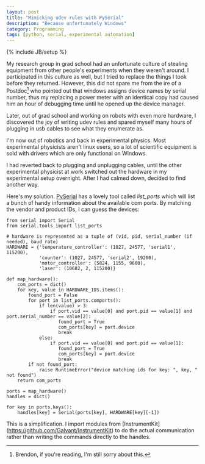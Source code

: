 ```yaml
---
layout: post
title: "Mimicking udev rules with PySerial"
description: "Because unfortunately Windows"
category: Programming
tags: [python, serial, experimental automation]
---
```

{% include JB/setup %}

My research group in grad school had an unfortunate culture of stealing equipment from
other people's experiments when they weren't around. I participated in this culture as well,
 but I tried to replace the things I took before they returned. However, this did not
 spare me from the ire of a Postdoc[^1] who pointed out that windows assigns
  device names by serial number, thus my replacing a power meter with an identical
  copy had caused him an hour of debugging time until he opened up the device manager.

Later, out of grad school and working on robots with even more hardware, I discovered
the joy of writing udev rules and spared myself many hours of plugging in usb cables to
see what they enumerate as.

I'm now out of robotics and back in experimental physics. Most
experimental physicists aren't linux users, so a lot of scientific equipment is sold with
 drivers which are only functional on Windows.

I had reverted back to plugging and unplugging cables, until the other experimental
physicist at work switched out the hardware in my experimental setup overnight. After
I had calmed down, decided to find another way.

Here's my solution. [PySerial](http://pyserial.readthedocs.io/) has a lovely tool
called *list_ports* which will list a
 bunch of handy information about the available com ports. By matching the vendor and
 product IDs, I can guess the devices:


```
from serial import Serial
from serial.tools import list_ports

# hardware is represented as a tuple of (vid, pid, serial_number (if needed), baud_rate)
HARDWARE = {'temperature_controller': (1027, 24577, 'serial1', 115200),
            'counter': (1027, 24577, 'serial2', 19200),
            'motor_controller': (5824, 1155, 9600),
            'laser': (10682, 2, 115200)}

def map_hardware():
    com_ports = dict()
    for key, value in HARDWARE_IDS.items():
        found_port = False
        for port in list_ports.comports():
            if len(value) > 3:
                if port.vid == value[0] and port.pid == value[1] and port.serial_number == value[2]:
                   found_port = True
                   com_ports[key] = port.device
                   break
            else:
                if port.vid == value[0] and port.pid == value[1]:
                   found_port = True
                   com_ports[key] = port.device
                   break
        if not found_port:
            raise RuntimeError("device matching ids for key: ", key, " not found")
    return com_ports

ports = map_hardware()
handles = dict()

for key in ports.keys():
    handles[key] = Serial(ports[key], HARDWARE[key][-1])
```

This is a simplification. I import modules from [InstrumentKit]
(https://github.com/Galvant/InstrumentKit) to
 do the actual communication rather than writing the commands directly to the handles.

[^1]: Brendon, if you're reading, I'm still sorry about this.
